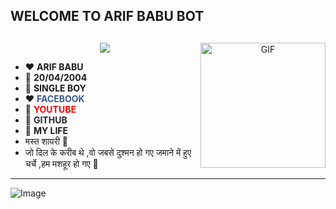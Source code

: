 ## WELCOME TO ARIF BABU BOT
## <h3 align="center">

  <p align="center"><img src="https://img.shields.io/badge/WELCOME%20TO -ARIF BABU-green?colorA=%23ff0000&colorB=%23017e40&style=flat-square">  

</h3>
<img align="right" width="200px" alt="GIF" src="https://i.imgur.com/MXpmeWH.gif" />

- ❤️ **ARIF BABU**  
- 🤍 **20/04/2004**  
- 💚 **SINGLE BOY**  
- ❤️ <a href="https://www.facebook.com/profile.php?id=61553634015672" target="_blank" style="color: #3b5998; text-decoration: none;">**FACEBOOK**</a>  
- 🤍 <a href="https://www.youtube.com/@khanarif8973" target="_blank" style="color: #FF0000; text-decoration: none;">**YOUTUBE**</a>  
- 💚 <a href="https://github.com/ASHIKKHAN786786/ARIF-BABU-PROJECT" target="_blank" style="color: #24292e; text-decoration: none;">**GITHUB**</a>  
- 💖 **MY LIFE**
- मस्त शायरी 🙂
- जो दिल के करीब थे ,वो जबसे दुश्मन हो गए
  जमाने में हुए चर्चे ,हम मशहूर हो गए 💝
<hr>

![Image](https://i.imgur.com/cWkpLqT.jpeg)

